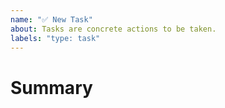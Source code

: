 ```yaml
---
name: "✅ New Task"
about: Tasks are concrete actions to be taken.
labels: "type: task"
---
```


# Summary

<!-- What is the context needed to understand this task -->
